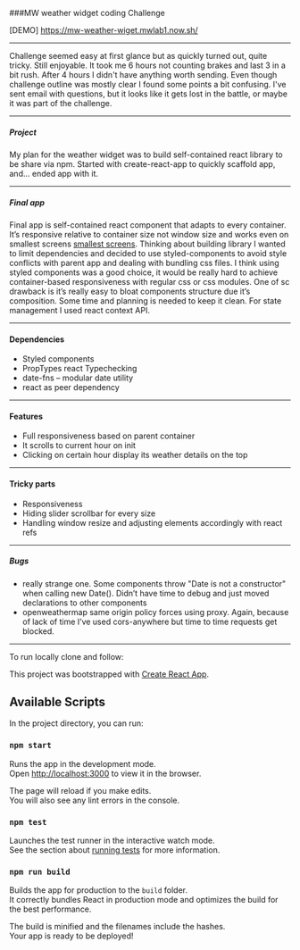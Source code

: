 ###MW weather widget coding Challenge

[DEMO] https://mw-weather-wiget.mwlab1.now.sh/

---

Challenge seemed easy at first glance but as quickly turned out, quite tricky. Still enjoyable. It took me 6 hours not counting brakes and last 3 in a bit rush. After 4 hours I didn't have anything worth sending. Even though challenge outline was mostly clear I found some points a bit confusing. I've sent email with questions, but it looks like it gets lost in the battle, or maybe it was part of the challenge.

---

##### Project

My plan for the weather widget was to build self-contained react library to be share via npm. Started with create-react-app to quickly scaffold app, and… ended app with it.

---

##### Final app

Final app is self-contained react component that adapts to every container. It’s responsive relative to container size not window size and works even on smallest screens [smallest screens](https://mlabpics.s3.eu-central-1.amazonaws.com/20190909_223025.jpg).
Thinking about building library I wanted to limit dependencies and decided to use styled-components to avoid style conflicts with parent app and dealing with bundling css files.
I think using styled components was a good choice, it would be really hard to achieve container-based responsiveness with regular css or css modules. One of sc drawback is it’s really easy to bloat components structure due it’s composition. Some time and planning is needed to keep it clean. For state management I used react context API.

---

#### Dependencies

- Styled components
- PropTypes react Typechecking
- date-fns – modular date utility
- react as peer dependency

---

#### Features

- Full responsiveness based on parent container
- It scrolls to current hour on init
- Clicking on certain hour display its weather details on the top

---

#### Tricky parts

- Responsiveness
- Hiding slider scrollbar for every size
- Handling window resize and adjusting elements accordingly with react refs

---

##### Bugs

- really strange one. Some components throw "Date is not a constructor" when calling new Date(). Didn’t have time to debug and just moved declarations to other components
- openweathermap same origin policy forces using proxy. Again, because of lack of time I’ve used cors-anywhere but time to time requests get blocked.

---

To run locally clone and follow:

This project was bootstrapped with [Create React App](https://github.com/facebook/create-react-app).

## Available Scripts

In the project directory, you can run:

### `npm start`

Runs the app in the development mode.<br>
Open [http://localhost:3000](http://localhost:3000) to view it in the browser.

The page will reload if you make edits.<br>
You will also see any lint errors in the console.

### `npm test`

Launches the test runner in the interactive watch mode.<br>
See the section about [running tests](https://facebook.github.io/create-react-app/docs/running-tests) for more information.

### `npm run build`

Builds the app for production to the `build` folder.<br>
It correctly bundles React in production mode and optimizes the build for the best performance.

The build is minified and the filenames include the hashes.<br>
Your app is ready to be deployed!
